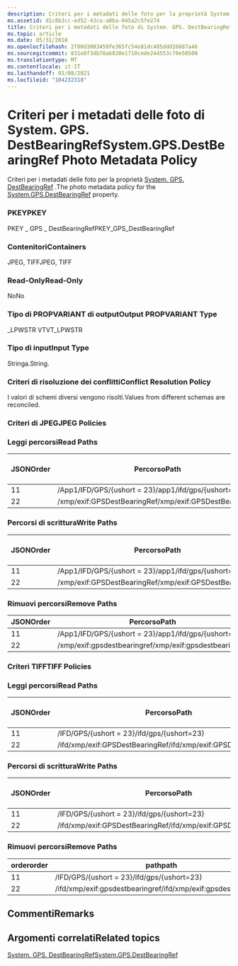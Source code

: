 ```yaml
---
description: Criteri per i metadati delle foto per la proprietà System. GPS. DestBearingRef.
ms.assetid: d1c8b3cc-ed52-43ca-a0ba-045a2c5fe274
title: Criteri per i metadati delle foto di System. GPS. DestBearingRef
ms.topic: article
ms.date: 05/31/2018
ms.openlocfilehash: 2f00d3083459fe365fc54e81dc485ddd26887a46
ms.sourcegitcommit: 831e8f3db78ab820e1710cede244553c70e50500
ms.translationtype: MT
ms.contentlocale: it-IT
ms.lasthandoff: 01/08/2021
ms.locfileid: "104232318"
---
```

# <a name="systemgpsdestbearingref-photo-metadata-policy"></a><span data-ttu-id="e82b0-103">Criteri per i metadati delle foto di System. GPS. DestBearingRef</span><span class="sxs-lookup"><span data-stu-id="e82b0-103">System.GPS.DestBearingRef Photo Metadata Policy</span></span>

<span data-ttu-id="e82b0-104">Criteri per i metadati delle foto per la proprietà [System. GPS. DestBearingRef](../properties/props-system-gps-destbearingref.md) .</span><span class="sxs-lookup"><span data-stu-id="e82b0-104">The photo metadata policy for the [System.GPS.DestBearingRef](../properties/props-system-gps-destbearingref.md) property.</span></span>

### <a name="pkey"></a><span data-ttu-id="e82b0-105">PKEY</span><span class="sxs-lookup"><span data-stu-id="e82b0-105">PKEY</span></span>

<span data-ttu-id="e82b0-106">PKEY \_ GPS \_ DestBearingRef</span><span class="sxs-lookup"><span data-stu-id="e82b0-106">PKEY\_GPS\_DestBearingRef</span></span>

### <a name="containers"></a><span data-ttu-id="e82b0-107">Contenitori</span><span class="sxs-lookup"><span data-stu-id="e82b0-107">Containers</span></span>

<span data-ttu-id="e82b0-108">JPEG, TIFF</span><span class="sxs-lookup"><span data-stu-id="e82b0-108">JPEG, TIFF</span></span>

### <a name="read-only"></a><span data-ttu-id="e82b0-109">Read-Only</span><span class="sxs-lookup"><span data-stu-id="e82b0-109">Read-Only</span></span>

<span data-ttu-id="e82b0-110">No</span><span class="sxs-lookup"><span data-stu-id="e82b0-110">No</span></span>

### <a name="output-propvariant-type"></a><span data-ttu-id="e82b0-111">Tipo di PROPVARIANT di output</span><span class="sxs-lookup"><span data-stu-id="e82b0-111">Output PROPVARIANT Type</span></span>

<span data-ttu-id="e82b0-112">\_LPWSTR VT</span><span class="sxs-lookup"><span data-stu-id="e82b0-112">VT\_LPWSTR</span></span>

### <a name="input-type"></a><span data-ttu-id="e82b0-113">Tipo di input</span><span class="sxs-lookup"><span data-stu-id="e82b0-113">Input Type</span></span>

<span data-ttu-id="e82b0-114">Stringa.</span><span class="sxs-lookup"><span data-stu-id="e82b0-114">String.</span></span>

### <a name="conflict-resolution-policy"></a><span data-ttu-id="e82b0-115">Criteri di risoluzione dei conflitti</span><span class="sxs-lookup"><span data-stu-id="e82b0-115">Conflict Resolution Policy</span></span>

<span data-ttu-id="e82b0-116">I valori di schemi diversi vengono risolti.</span><span class="sxs-lookup"><span data-stu-id="e82b0-116">Values from different schemas are reconciled.</span></span>

### <a name="jpeg-policies"></a><span data-ttu-id="e82b0-117">Criteri di JPEG</span><span class="sxs-lookup"><span data-stu-id="e82b0-117">JPEG Policies</span></span>

### <a name="read-paths"></a><span data-ttu-id="e82b0-118">Leggi percorsi</span><span class="sxs-lookup"><span data-stu-id="e82b0-118">Read Paths</span></span>



| <span data-ttu-id="e82b0-119">JSON</span><span class="sxs-lookup"><span data-stu-id="e82b0-119">Order</span></span> | <span data-ttu-id="e82b0-120">Percorso</span><span class="sxs-lookup"><span data-stu-id="e82b0-120">Path</span></span>                        | <span data-ttu-id="e82b0-121">Formato disco</span><span class="sxs-lookup"><span data-stu-id="e82b0-121">Disk Format</span></span> |
|-------|-----------------------------|-------------|
| <span data-ttu-id="e82b0-122">1</span><span class="sxs-lookup"><span data-stu-id="e82b0-122">1</span></span>     | <span data-ttu-id="e82b0-123">/App1/IFD/GPS/{ushort = 23}</span><span class="sxs-lookup"><span data-stu-id="e82b0-123">/app1/ifd/gps/{ushort=23}</span></span>   | <span data-ttu-id="e82b0-124">ascii</span><span class="sxs-lookup"><span data-stu-id="e82b0-124">ascii</span></span>       |
| <span data-ttu-id="e82b0-125">2</span><span class="sxs-lookup"><span data-stu-id="e82b0-125">2</span></span>     | <span data-ttu-id="e82b0-126">/xmp/exif:GPSDestBearingRef</span><span class="sxs-lookup"><span data-stu-id="e82b0-126">/xmp/exif:GPSDestBearingRef</span></span> | <span data-ttu-id="e82b0-127">unicode</span><span class="sxs-lookup"><span data-stu-id="e82b0-127">unicode</span></span>     |



 

### <a name="write-paths"></a><span data-ttu-id="e82b0-128">Percorsi di scrittura</span><span class="sxs-lookup"><span data-stu-id="e82b0-128">Write Paths</span></span>



| <span data-ttu-id="e82b0-129">JSON</span><span class="sxs-lookup"><span data-stu-id="e82b0-129">Order</span></span> | <span data-ttu-id="e82b0-130">Percorso</span><span class="sxs-lookup"><span data-stu-id="e82b0-130">Path</span></span>                        | <span data-ttu-id="e82b0-131">Formato disco</span><span class="sxs-lookup"><span data-stu-id="e82b0-131">Disk Format</span></span> |
|-------|-----------------------------|-------------|
| <span data-ttu-id="e82b0-132">1</span><span class="sxs-lookup"><span data-stu-id="e82b0-132">1</span></span>     | <span data-ttu-id="e82b0-133">/App1/IFD/GPS/{ushort = 23}</span><span class="sxs-lookup"><span data-stu-id="e82b0-133">/app1/ifd/gps/{ushort=23}</span></span>   | <span data-ttu-id="e82b0-134">ascii</span><span class="sxs-lookup"><span data-stu-id="e82b0-134">ascii</span></span>       |
| <span data-ttu-id="e82b0-135">2</span><span class="sxs-lookup"><span data-stu-id="e82b0-135">2</span></span>     | <span data-ttu-id="e82b0-136">/xmp/exif:GPSDestBearingRef</span><span class="sxs-lookup"><span data-stu-id="e82b0-136">/xmp/exif:GPSDestBearingRef</span></span> | <span data-ttu-id="e82b0-137">unicode</span><span class="sxs-lookup"><span data-stu-id="e82b0-137">unicode</span></span>     |



 

### <a name="remove-paths"></a><span data-ttu-id="e82b0-138">Rimuovi percorsi</span><span class="sxs-lookup"><span data-stu-id="e82b0-138">Remove Paths</span></span>



| <span data-ttu-id="e82b0-139">JSON</span><span class="sxs-lookup"><span data-stu-id="e82b0-139">Order</span></span> | <span data-ttu-id="e82b0-140">Percorso</span><span class="sxs-lookup"><span data-stu-id="e82b0-140">Path</span></span>                        |
|-------|-----------------------------|
| <span data-ttu-id="e82b0-141">1</span><span class="sxs-lookup"><span data-stu-id="e82b0-141">1</span></span>     | <span data-ttu-id="e82b0-142">/App1/IFD/GPS/{ushort = 23}</span><span class="sxs-lookup"><span data-stu-id="e82b0-142">/app1/ifd/gps/{ushort=23}</span></span>   |
| <span data-ttu-id="e82b0-143">2</span><span class="sxs-lookup"><span data-stu-id="e82b0-143">2</span></span>     | <span data-ttu-id="e82b0-144">/xmp/exif:gpsdestbearingref</span><span class="sxs-lookup"><span data-stu-id="e82b0-144">/xmp/exif:gpsdestbearingref</span></span> |



 

### <a name="tiff-policies"></a><span data-ttu-id="e82b0-145">Criteri TIFF</span><span class="sxs-lookup"><span data-stu-id="e82b0-145">TIFF Policies</span></span>

### <a name="read-paths"></a><span data-ttu-id="e82b0-146">Leggi percorsi</span><span class="sxs-lookup"><span data-stu-id="e82b0-146">Read Paths</span></span>



| <span data-ttu-id="e82b0-147">JSON</span><span class="sxs-lookup"><span data-stu-id="e82b0-147">Order</span></span> | <span data-ttu-id="e82b0-148">Percorso</span><span class="sxs-lookup"><span data-stu-id="e82b0-148">Path</span></span>                            | <span data-ttu-id="e82b0-149">Formato disco</span><span class="sxs-lookup"><span data-stu-id="e82b0-149">Disk Format</span></span> |
|-------|---------------------------------|-------------|
| <span data-ttu-id="e82b0-150">1</span><span class="sxs-lookup"><span data-stu-id="e82b0-150">1</span></span>     | <span data-ttu-id="e82b0-151">/IFD/GPS/{ushort = 23}</span><span class="sxs-lookup"><span data-stu-id="e82b0-151">/ifd/gps/{ushort=23}</span></span>            | <span data-ttu-id="e82b0-152">ascii</span><span class="sxs-lookup"><span data-stu-id="e82b0-152">ascii</span></span>       |
| <span data-ttu-id="e82b0-153">2</span><span class="sxs-lookup"><span data-stu-id="e82b0-153">2</span></span>     | <span data-ttu-id="e82b0-154">/ifd/xmp/exif:GPSDestBearingRef</span><span class="sxs-lookup"><span data-stu-id="e82b0-154">/ifd/xmp/exif:GPSDestBearingRef</span></span> | <span data-ttu-id="e82b0-155">unicode</span><span class="sxs-lookup"><span data-stu-id="e82b0-155">unicode</span></span>     |



 

### <a name="write-paths"></a><span data-ttu-id="e82b0-156">Percorsi di scrittura</span><span class="sxs-lookup"><span data-stu-id="e82b0-156">Write Paths</span></span>



| <span data-ttu-id="e82b0-157">JSON</span><span class="sxs-lookup"><span data-stu-id="e82b0-157">Order</span></span> | <span data-ttu-id="e82b0-158">Percorso</span><span class="sxs-lookup"><span data-stu-id="e82b0-158">Path</span></span>                            | <span data-ttu-id="e82b0-159">Formato disco</span><span class="sxs-lookup"><span data-stu-id="e82b0-159">Disk Format</span></span> |
|-------|---------------------------------|-------------|
| <span data-ttu-id="e82b0-160">1</span><span class="sxs-lookup"><span data-stu-id="e82b0-160">1</span></span>     | <span data-ttu-id="e82b0-161">/IFD/GPS/{ushort = 23}</span><span class="sxs-lookup"><span data-stu-id="e82b0-161">/ifd/gps/{ushort=23}</span></span>            | <span data-ttu-id="e82b0-162">ascii</span><span class="sxs-lookup"><span data-stu-id="e82b0-162">ascii</span></span>       |
| <span data-ttu-id="e82b0-163">2</span><span class="sxs-lookup"><span data-stu-id="e82b0-163">2</span></span>     | <span data-ttu-id="e82b0-164">/ifd/xmp/exif:GPSDestBearingRef</span><span class="sxs-lookup"><span data-stu-id="e82b0-164">/ifd/xmp/exif:GPSDestBearingRef</span></span> | <span data-ttu-id="e82b0-165">unicode</span><span class="sxs-lookup"><span data-stu-id="e82b0-165">unicode</span></span>     |



 

### <a name="remove-paths"></a><span data-ttu-id="e82b0-166">Rimuovi percorsi</span><span class="sxs-lookup"><span data-stu-id="e82b0-166">Remove Paths</span></span>



| <span data-ttu-id="e82b0-167">order</span><span class="sxs-lookup"><span data-stu-id="e82b0-167">order</span></span> | <span data-ttu-id="e82b0-168">path</span><span class="sxs-lookup"><span data-stu-id="e82b0-168">path</span></span>                            |
|-------|---------------------------------|
| <span data-ttu-id="e82b0-169">1</span><span class="sxs-lookup"><span data-stu-id="e82b0-169">1</span></span>     | <span data-ttu-id="e82b0-170">/IFD/GPS/{ushort = 23}</span><span class="sxs-lookup"><span data-stu-id="e82b0-170">/ifd/gps/{ushort=23}</span></span>            |
| <span data-ttu-id="e82b0-171">2</span><span class="sxs-lookup"><span data-stu-id="e82b0-171">2</span></span>     | <span data-ttu-id="e82b0-172">/ifd/xmp/exif:gpsdestbearingref</span><span class="sxs-lookup"><span data-stu-id="e82b0-172">/ifd/xmp/exif:gpsdestbearingref</span></span> |



 

## <a name="remarks"></a><span data-ttu-id="e82b0-173">Commenti</span><span class="sxs-lookup"><span data-stu-id="e82b0-173">Remarks</span></span>

## <a name="related-topics"></a><span data-ttu-id="e82b0-174">Argomenti correlati</span><span class="sxs-lookup"><span data-stu-id="e82b0-174">Related topics</span></span>

<dl> <dt>

[<span data-ttu-id="e82b0-175">System. GPS. DestBearingRef</span><span class="sxs-lookup"><span data-stu-id="e82b0-175">System.GPS.DestBearingRef</span></span>](../properties/props-system-gps-destbearingref.md)
</dt> </dl>

 

 
